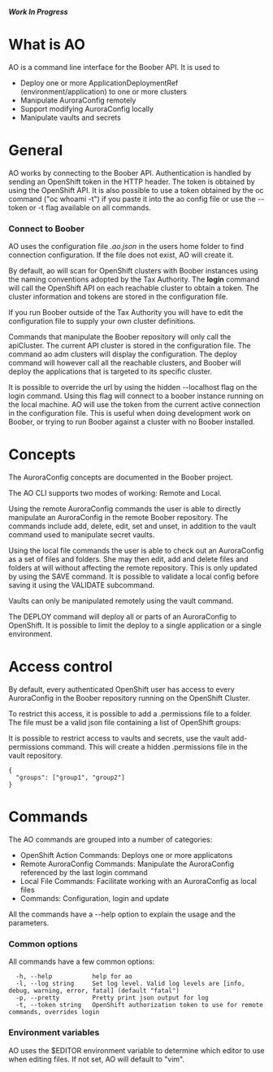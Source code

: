 **_Work In Progress_**

# What is AO

AO is a command line interface for the Boober API. It is used to

- Deploy one or more ApplicationDeploymentRef (environment/application) to one or more clusters
- Manipulate AuroraConfig remotely
- Support modifying AuroraConfig locally
- Manipulate vaults and secrets

# General

AO works by connecting to the Boober API. Authentication is handled by sending an OpenShift token in the HTTP header. The token is obtained by using the OpenShift API. It is also possible to use a token obtained by the oc command ("oc whoami -t") if you paste it into the ao config file or use the --token or -t flag available on all commands.

### Connect to Boober

AO uses the configuration file _.ao.json_ in the users home folder to find connection configuration. If the file does not exist, AO will create it.

By default, ao will scan for OpenShift clusters with Boober instances using the naming conventions adopted by the Tax Authority. The **login** command will call the OpenShift API on each reachable cluster to obtain a token. The cluster information and tokens are stored in the configuration file.

If you run Boober outside of the Tax Authority you will have to edit the configuration file to supply your own cluster definitions.

Commands that manipulate the Boober repository will only call the apiCluster. The current API cluster is stored in the configuration file. The command ao adm clusters will display the configuration. The deploy command will however call all the reachable clusters, and Boober will deploy the applications that is targeted to its specific cluster.

It is possible to override the url by using the hidden --localhost flag on the login command. Using this flag will connect to a boober instance running on the local machine. AO will use the token from the current active connection in the configuration file. This is useful when doing development work on Boober, or trying to run Boober against a cluster with no Boober installed.

# Concepts

The AuroraConfig concepts are documented in the Boober project.

The AO CLI supports two modes of working: Remote and Local.

Using the remote AuroraConfig commands the user is able to directly manipulate an AuroraConfig in the remote Boober repository. The commands include add, delete, edit, set and unset, in addition to the vault command used to manipulate secret vaults.

Using the local file commands the user is able to check out an AuroraConfig as a set of files and folders. She may then edit, add and delete files and folders at will without affecting the remote repository. This is only updated by using the SAVE command. It is possible to validate a local config before saving it using the VALIDATE subcommand.

Vaults can only be manipulated remotely using the vault command.

The DEPLOY command will deploy all or parts of an AuroraConfig to OpenShift. It is possible to limit the deploy to a single application or a single environment.

# Access control

By default, every authenticated OpenShift user has access to every AuroraConfig in the Boober repository running on the OpenShift Cluster.

To restrict this access, it is possible to add a .permissions file to a folder. The file must be a valid json file containing a list of OpenShift groups:

It is possible to restrict access to vaults and secrets, use the vault add-permissions command. This will create a hidden .permissions file in the vault repository.

```
{
  "groups": ["group1", "group2"]
}
```

# Commands

The AO commands are grouped into a number of categories:

- OpenShift Action Commands: Deploys one or more applicatons
- Remote AuroraConfig Commands: Manipulate the AuroraConfig referenced by the last login command
- Local File Commands: Facilitate working with an AuroraConfig as local files
- Commands: Configuration, login and update

All the commands have a --help option to explain the usage and the parameters.

### Common options

All commands have a few common options:

```
  -h, --help           help for ao
  -l, --log string     Set log level. Valid log levels are [info, debug, warning, error, fatal] (default "fatal")
  -p, --pretty         Pretty print json output for log
  -t, --token string   OpenShift authorization token to use for remote commands, overrides login
```

### Environment variables

AO uses the \$EDITOR environment variable to determine which editor to use when editing files. If not set, AO will default to "vim".
